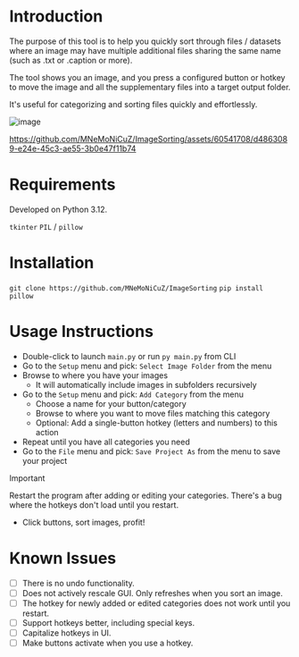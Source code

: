 # Introduction
The purpose of this tool is to help you quickly sort through files / datasets where an image may have multiple additional files sharing the same name (such as .txt or .caption or more).

The tool shows you an image, and you press a configured button or hotkey to move the image and all the supplementary files into a target output folder.

It's useful for categorizing and sorting files quickly and effortlessly.

![image](https://github.com/MNeMoNiCuZ/ImageSorting/assets/60541708/2a834a38-05ba-493c-b885-9f72905bae04)

https://github.com/MNeMoNiCuZ/ImageSorting/assets/60541708/d4863089-e24e-45c3-ae55-3b0e47f11b74

# Requirements
Developed on Python 3.12.

`tkinter`
`PIL` / `pillow`

# Installation
`git clone https://github.com/MNeMoNiCuZ/ImageSorting`
`pip install pillow`

# Usage Instructions
- Double-click to launch `main.py` or run `py main.py` from CLI
- Go to the `Setup` menu and pick: `Select Image Folder` from the menu
- Browse to where you have your images
  - It will automatically include images in subfolders recursively
- Go to the `Setup` menu and pick: `Add Category` from the menu
  - Choose a name for your button/category
  - Browse to where you want to move files matching this category
  - Optional: Add a single-button hotkey (letters and numbers) to this action
- Repeat until you have all categories you need
- Go to the `File` menu and pick: `Save Project As` from the menu to save your project
> [!IMPORTANT]
> Restart the program after adding or editing your categories. There's a bug where the hotkeys don't load until you restart.

- Click buttons, sort images, profit!


# Known Issues
- [ ]   There is no undo functionality.
- [ ]   Does not actively rescale GUI. Only refreshes when you sort an image.
- [ ]   The hotkey for newly added or edited categories does not work until you restart.
- [ ]   Support hotkeys better, including special keys.
- [ ]   Capitalize hotkeys in UI.
- [ ]   Make buttons activate when you use a hotkey.
